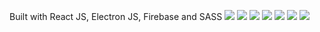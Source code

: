 

Built with React JS, Electron JS, Firebase and SASS
![](https://github.com/DamianPyCoder/RandomAssets__icons__V2/blob/main/VSCode-Dark.svg)
![](https://github.com/DamianPyCoder/RandomAssets__icons__V2/blob/main/React-Dark.svg)
![](https://github.com/DamianPyCoder/RandomAssets__icons__V2/blob/main/Electron.svg)
![](https://github.com/DamianPyCoder/RandomAssets__icons__V2/blob/main/Firebase-Dark.svg)
![](https://github.com/DamianPyCoder/RandomAssets__icons__V2/blob/main/Sass.svg)
![](https://github.com/DamianPyCoder/RandomAssets__icons__V2/blob/main/Yarn-Dark.svg)
![](https://github.com/DamianPyCoder/RandomAssets__icons__V2/blob/main/NodeJS-Dark.svg)

